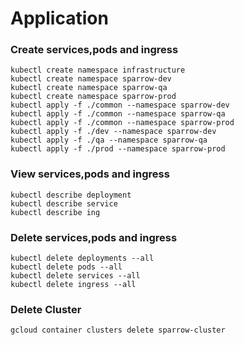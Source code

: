 
# Application

### Create services,pods and ingress 
```
kubectl create namespace infrastructure
kubectl create namespace sparrow-dev
kubectl create namespace sparrow-qa
kubectl create namespace sparrow-prod
kubectl apply -f ./common --namespace sparrow-dev
kubectl apply -f ./common --namespace sparrow-qa
kubectl apply -f ./common --namespace sparrow-prod
kubectl apply -f ./dev --namespace sparrow-dev
kubectl apply -f ./qa --namespace sparrow-qa
kubectl apply -f ./prod --namespace sparrow-prod
```

### View services,pods and ingress 
```
kubectl describe deployment 
kubectl describe service 
kubectl describe ing
```

### Delete services,pods and ingress 
```
kubectl delete deployments --all
kubectl delete pods --all
kubectl delete services --all
kubectl delete ingress --all
```

### Delete Cluster
``` 
gcloud container clusters delete sparrow-cluster
```